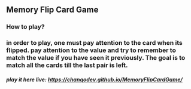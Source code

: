 ## Memory Flip Card Game 
### How to play? 
### in order to play, one must pay attention to the card when its flipped. pay attention to the value and try to remember to match the value if you have seen it previously. The goal is to match all the cards till the last pair is left. 

##### play it here live: https://chanqodev.github.io/MemoryFlipCardGame/


